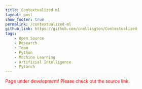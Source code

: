 ```yaml
---
title: Contextualized.ml
layout: post
show_footer: true
permalink: /contextualized-ml
github_link: https://github.com/cnellington/Contextualized
tags: 
    - Open Source
    - Research
    - Team
    - Python
    - Machine Learning
    - Artificial Intelligence
    - Pytorch
---
```


<span style="color: red">Page under development! Please check out the source link.</span>